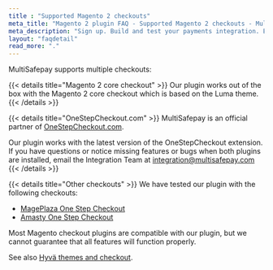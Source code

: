 ```yaml
---
title : "Supported Magento 2 checkouts"
meta_title: "Magento 2 plugin FAQ - Supported Magento 2 checkouts - MultiSafepay Docs"
meta_description: "Sign up. Build and test your payments integration. Explore our products and services. Use our API reference, SDKs, and wrappers. Get support."
layout: "faqdetail"
read_more: "."
---
```


MultiSafepay supports multiple checkouts:

{{< details title="Magento 2 core checkout" >}}
Our plugin works out of the box with the Magento 2 core checkout which is based on the Luma theme.
{{< /details >}}

{{< details title="OneStepCheckout.com" >}}
MultiSafepay is an official partner of [OneStepCheckout.com](https://www.onestepcheckout.com/).

Our plugin works with the latest version of the OneStepCheckout extension. If you have questions or notice missing features or bugs when both plugins are installed, email the Integration Team at [integration@multisafepay.com](mailto:integration@multisafepay.com)
{{< /details >}}

{{< details title="Other checkouts" >}}
We have tested our plugin with the following checkouts:

- [MagePlaza One Step Checkout](https://www.mageplaza.com/magento-2-one-step-checkout-extension)
- [Amasty One Step Checkout](https://amasty.com/one-step-checkout-for-magento-2.html)

Most Magento checkout plugins are compatible with our plugin, but we cannot guarantee that all features will function properly.

See also [Hyvä themes and checkout](/payments/integrations/ecommerce-platforms/magento2/faq/hyva-themes-checkout/).